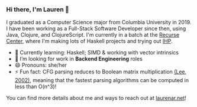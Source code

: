 ### Hi there, I'm Lauren 👋

<!--
**laurenarnett/laurenarnett** is a ✨ _special_ ✨ repository because its `README.md` (this file) appears on your GitHub profile.

Here are some ideas to get you started: -->

I graduated as a Computer Science major from Columbia University in 2019. I have been working as a Full-Stack Software Developer since then, using Java, Clojure, and ClojureScript. I'm currently in a batch at the [Recurse Center](https://www.recurse.com/), where I'm making lots of Haskell projects and trying out [IHP](https://ihp.digitallyinduced.com/).

<!-- - 🔭 I’m currently working on ... -->
- 🌱 Currently learning: Haskell; SIMD & working with vector intrinsics
- 👯 I’m looking for work in **Backend Engineering** roles 
- 😄 Pronouns: she/her
- ⚡ Fun fact: CFG parsing reduces to Boolean matrix multiplication [(Lee, 2002)](https://arxiv.org/abs/cs/0112018), meaning that the fastest parsing algorithms can be computed in less than O(n^3)!

You can find more details about me and ways to reach out at [laurenar.net](https://laurenar.net)!

<!-- - 🤔 I’m looking for help with ... -->
<!-- - 💬 Ask me about ... -->
<!-- 📫 How to reach me: ... -->
